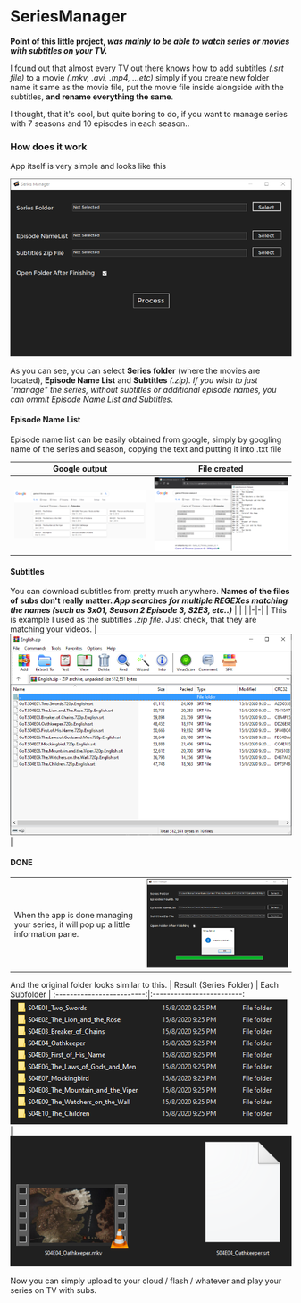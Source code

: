 # SeriesManager

**Point of this little project, _was mainly to be able to watch series or movies with subtitles on your TV._**

I found out that almost every TV out there knows how to add subtitles _(.srt file)_ to a movie _(.mkv, .avi, .mp4, ...etc)_ simply if you create
new folder name it same as the movie file, put the movie file inside alongside with the subtitles, **and rename everything the same**.

I thought, that it's cool, but quite boring to do, if you want to manage series with 7 seasons and 10 episodes in each season..

### How does it work
App itself is very simple and looks like this

<img src="https://github.com/xadam1/SeriesManager/blob/master/resources/main.png">

As you can see, you can select **Series folder** (where the movies are located), **Episode Name List** and **Subtitles** _(.zip)_.
_If you wish to just "manage" the series, without subtitles or additional episode names, you can ommit Episode Name List and Subtitles_.

#### Episode Name List
Episode name list can be easily obtained from google, simply by googling name of the series and season, copying the text and putting it into .txt file

| Google output            |  File created |
:-------------------------:|:-------------------------:
<img src="https://github.com/xadam1/SeriesManager/blob/master/resources/google_ep.png">  |  <img src="https://github.com/xadam1/SeriesManager/blob/master/resources/file_ep.png">


#### Subtitles
You can download subtitles from pretty much anywhere. **Names of the files of subs don't really matter. _App searches for multiple REGEXes matching the names (such as 3x01, Season 2 Episode 3, S2E3, etc..)_**
| | |
|-|-|
| This is example I used as the subtitles _.zip file_. Just check, that they are matching your videos. |  <img src="https://github.com/xadam1/SeriesManager/blob/master/resources/subs.png"> |

#### DONE
| | |
|-|-|
| When the app is done managing your series, it will pop up a little information pane. | <img src="https://github.com/xadam1/SeriesManager/blob/master/resources/done.png"> |

And the original folder looks similar to this.
| Result (Series Folder)   |  Each Subfolder |
:-------------------------:|:-------------------------:
<img src="https://github.com/xadam1/SeriesManager/blob/master/resources/result_folder.png">  |  <img src="https://github.com/xadam1/SeriesManager/blob/master/resources/result_subfolder.png">

Now you can simply upload to your cloud / flash / whatever and play your series on TV with subs.